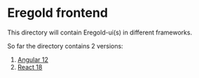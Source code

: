 # Eregold frontend

This directory will contain Eregold-ui(s) in different frameworks.

So far the directory contains 2 versions:
1. [Angular 12](https://github.com/DigitalCrafting/eregold/tree/master/angular)
2. [React 18](https://github.com/DigitalCrafting/eregold/tree/master/react)